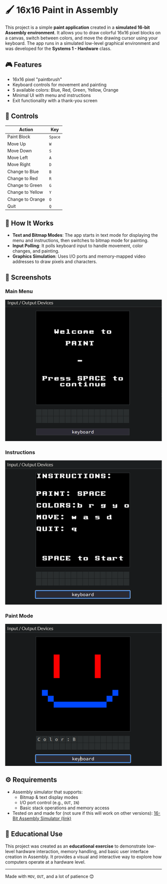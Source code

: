 # 🖌️ 16x16 Paint in Assembly

This project is a simple **paint application** created in a **simulated 16-bit Assembly environment**. It allows you to draw colorful 16x16 pixel blocks on a canvas, switch between colors, and move the drawing cursor using your keyboard. The app runs in a simulated low-level graphical environment and was developed for the **Systems 1 - Hardware** class.

## 🎮 Features

- 16x16 pixel "paintbrush"
- Keyboard controls for movement and painting
- 5 available colors: Blue, Red, Green, Yellow, Orange
- Minimal UI with menu and instructions
- Exit functionality with a thank-you screen

## 🎨 Controls

| Action           | Key     |
| ---------------- | ------- |
| Paint Block      | `Space` |
| Move Up          | `W`     |
| Move Down        | `S`     |
| Move Left        | `A`     |
| Move Right       | `D`     |
| Change to Blue   | `B`     |
| Change to Red    | `R`     |
| Change to Green  | `G`     |
| Change to Yellow | `Y`     |
| Change to Orange | `O`     |
| Quit             | `Q`     |

## 🧠 How It Works

- **Text and Bitmap Modes**: The app starts in text mode for displaying the menu and instructions, then switches to bitmap mode for painting.
- **Input Polling**: It polls keyboard input to handle movement, color changes, and painting.
- **Graphics Simulation**: Uses I/O ports and memory-mapped video addresses to draw pixels and characters.

## 📸 Screenshots

### Main Menu

![Menu1](/pictures/1.png)

### Instructions

![Menu2](/pictures/2.png)

### Paint Mode

![Menu3](/pictures/3.png)

## ⚙️ Requirements

- Assembly simulator that supports:
  - Bitmap & text display modes
  - I/O port control (e.g., `OUT`, `IN`)
  - Basic stack operations and memory access
- Tested on and made for (not sure if this will work on other versions): [16-Bit Assembly Simulator (link)](https://e.famnit.upr.si/pluginfile.php/696726/mod_resource/content/1/index.html)

## 📘 Educational Use

This project was created as an **educational exercise** to demonstrate low-level hardware interaction, memory handling, and basic user interface creation in Assembly. It provides a visual and interactive way to explore how computers operate at a hardware level.

---

Made with `MOV`, `OUT`, and a lot of patience 😊

